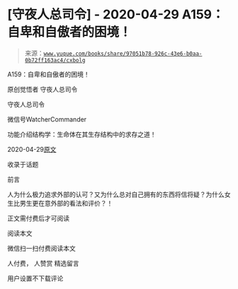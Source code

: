 # [守夜人总司令] - 2020-04-29 A159：自卑和自傲者的困境！

> 来源：[`www.yuque.com/books/share/97051b78-926c-43e6-b0aa-0b72ff163ac4/cxbolg`](https://www.yuque.com/books/share/97051b78-926c-43e6-b0aa-0b72ff163ac4/cxbolg)



A159：自卑和自傲者的困境！ 

原创觉悟者 守夜人总司令 

守夜人总司令 

微信号WatcherCommander 

功能介绍结构学：生命体在其生存结构中的求存之道！ 

2020-04-29[原文](https://mp.weixin.qq.com/s?__biz=MzAxNDk1NjI2Mw==&mid=2247485153&idx=1&sn=99a5e1a0d2bc95424798e904714bb8ed&chksm=9b8a2569acfdac7f12a09d0ba6950a2e5cbca5ef6cfb03e91d5fb787d1c52c709ffa01024784&scene=27#wechat_redirect&cpage=240) 

收录于话题 

前言 

人为什么极力追求外部的认可？又为什么总对自己拥有的东西将信将疑？为什么女生比男生更在意外部的看法和评价？！ 

正文需付费后才可阅读 

阅读本文 

微信扫一扫付费阅读本文 

人付费， 人赞赏 <ne-h3 id="KVY7G" data-lake-id="KVY7G"><ne-heading-ext><ne-heading-anchor></ne-heading-anchor><ne-heading-fold></ne-heading-fold></ne-heading-ext><ne-heading-content>精选留言</ne-heading-content></ne-h3> 

用户设置不下载评论